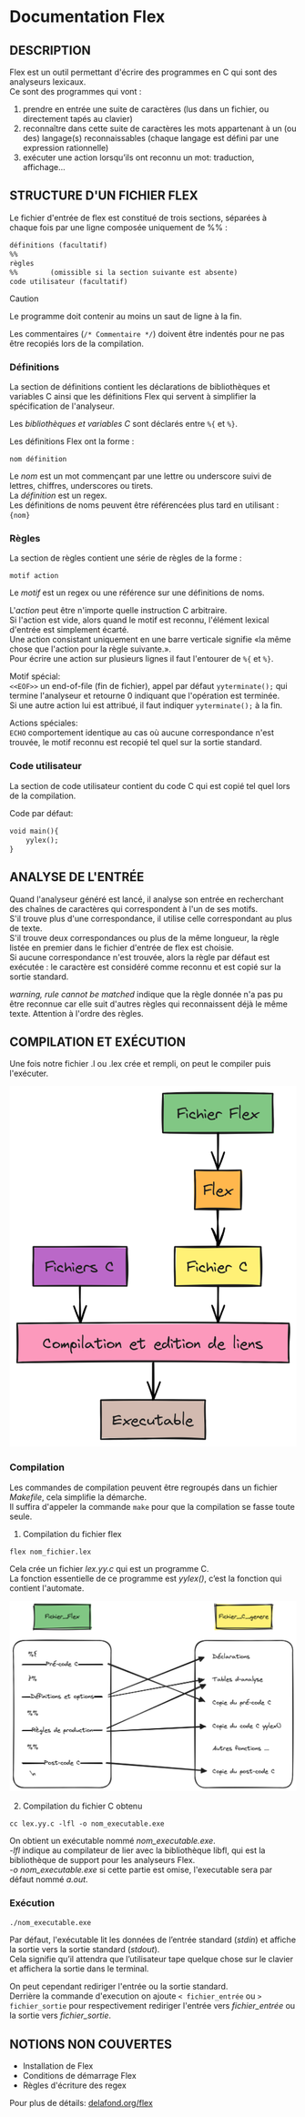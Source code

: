 # Documentation Flex


## DESCRIPTION

Flex est un outil permettant d'écrire des programmes en C qui sont des analyseurs lexicaux.  
Ce sont des programmes qui vont :
1. prendre en entrée une suite de caractères (lus dans un fichier, ou directement tapés au clavier)
2. reconnaître dans cette suite de caractères les mots appartenant à un (ou des) langage(s) reconnaissables (chaque langage est défini par une expression rationnelle)
3. exécuter une action lorsqu’ils ont reconnu un mot: traduction, affichage...


## STRUCTURE D'UN FICHIER FLEX

Le fichier d'entrée de flex est constitué de trois sections, séparées à chaque fois par une ligne composée uniquement de %% :
```
définitions (facultatif)
%%
règles
%%        (omissible si la section suivante est absente)
code utilisateur (facultatif)

```

> [!CAUTION]
> Le programme doit contenir au moins un saut de ligne à la fin.

Les commentaires (`/* Commentaire */`) doivent être indentés pour ne pas être recopiés lors de la compilation.


### **Définitions**

La section de définitions contient les déclarations de bibliothèques et variables C ainsi que les définitions Flex qui servent à simplifier la spécification de l'analyseur.  

Les _bibliothèques et variables C_ sont déclarés entre `%{` et `%}`.  

Les définitions Flex ont la forme :
```
nom définition
```

Le _nom_ est un mot commençant par une lettre ou underscore suivi de lettres, chiffres, underscores ou tirets.  
La _définition_ est un regex.  
Les définitions de noms peuvent être référencées plus tard en utilisant : `{nom}`

### **Règles**

La section de règles contient une série de règles de la forme :
```
motif action
```

Le _motif_ est un regex ou une référence sur une définitions de noms.

L'_action_ peut être n'importe quelle instruction C arbitraire.  
Si l'action est vide, alors quand le motif est reconnu, l'élément lexical d'entrée est simplement écarté.  
Une action consistant uniquement en une barre verticale signifie «la même chose que l'action pour la règle suivante.».  
Pour écrire une action sur plusieurs lignes il faut l'entourer de `%{` et `%}`.

Motif spécial:  
`<<EOF>>` un end-of-file (fin de fichier), appel par défaut `yyterminate();` qui termine l'analyseur et retourne 0 indiquant que l'opération est terminée.  
Si une autre action lui est attribué, il faut indiquer `yyterminate();` à la fin.

Actions spéciales:  
`ECHO` comportement identique au cas où aucune correspondance n'est trouvée, le motif reconnu est recopié tel quel sur la sortie standard.

### **Code utilisateur**

La section de code utilisateur contient du code C qui est copié tel quel lors de la compilation.

Code par défaut:
```
void main(){
	yylex();
}
```


## ANALYSE DE L'ENTRÉE

Quand l'analyseur généré est lancé, il analyse son entrée en recherchant des chaînes de caractères qui correspondent à l'un de ses motifs.  
S'il trouve plus d'une correspondance, il utilise celle correspondant au plus de texte.  
S'il trouve deux correspondances ou plus de la même longueur, la règle listée en premier dans le fichier d'entrée de flex est choisie.  
Si aucune correspondance n'est trouvée, alors la règle par défaut est exécutée : le caractère est considéré comme reconnu et est copié sur la sortie standard.

_warning, rule cannot be matched_ indique que la règle donnée n'a pas pu être reconnue car elle suit d'autres règles qui reconnaissent déjà le même texte. Attention à l'ordre des règles.


## COMPILATION ET EXÉCUTION

Une fois notre fichier .l ou .lex crée et rempli, on peut le compiler puis l'exécuter.

![Schéma représentant la compilation d'un fichier Flex](./images/CompilFlex1.PNG)

### **Compilation**

Les commandes de compilation peuvent être regroupés dans un fichier _Makefile_, cela simplifie la démarche.  
Il suffira d'appeler la commande `make` pour que la compilation se fasse toute seule.

1. Compilation du fichier flex

```
flex nom_fichier.lex
```
Cela crée un fichier _lex.yy.c_ qui est un programme C.  
La fonction essentielle de ce programme est _yylex()_, c’est la fonction qui contient l'automate.

![Schéma représentant la structure d'un programme Flex](./images/CompilFlex2.PNG)

2. Compilation du fichier C obtenu

```
cc lex.yy.c -lfl -o nom_executable.exe
```
On obtient un exécutable nommé _nom_executable.exe_.  
_-lfl_ indique au compilateur de lier avec la bibliothèque libfl, qui est la bibliothèque de support pour les analyseurs Flex.  
_-o nom_executable.exe_ si cette partie est omise, l'executable sera par défaut nommé _a.out_.

### **Exécution**

```
./nom_executable.exe
```
Par défaut, l'exécutable lit les données de l’entrée standard (_stdin_) et affiche la sortie vers la sortie standard (_stdout_).  
Cela signifie qu’il attendra que l’utilisateur tape quelque chose sur le clavier et affichera la sortie dans le terminal.

On peut cependant rediriger l'entrée ou la sortie standard.  
Derrière la commande d'execution on ajoute `< fichier_entrée` ou `> fichier_sortie` pour respectivement rediriger l'entrée vers _fichier_entrée_ ou la sortie vers _fichier_sortie_.


## NOTIONS NON COUVERTES

- Installation de Flex
- Conditions de démarrage Flex
- Règles d'écriture des regex


Pour plus de détails: [delafond.org/flex](http://www.delafond.org/traducmanfr/man/man1/flex.1.html)